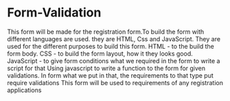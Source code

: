 # Form-Validation
This form will be made for the registration form.To build the form with different languages are used.
they are HTML, Css and JavaScript. They are used for the different purposes to build this form.
HTML - to the build the form body.
CSS - to build the form layout, how it they looks good.
JavaScript - to give form conditions what we required in the form to write a script for that
Using javascript to write a function to the form for given validations.
In form what we put in that, the requirements to that type put require validations
This form will be used to requirements of any registration applications
